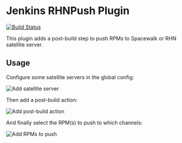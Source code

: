 # Jenkins RHNPush Plugin

[![Build Status](https://buildhive.cloudbees.com/job/specems/job/jenkins-rhnpush-plugin/badge/icon)](https://buildhive.cloudbees.com/job/specems/job/jenkins-rhnpush-plugin/)

This plugin adds a post-build step to push RPMs to Spacewalk or RHN satellite server.

## Usage

Configure some satellite servers in the global config:

![Add satellite server](http://specems.github.io/jenkins-rhnpush-plugin/images/satellite-server-config.png)

Then add a post-build action:

![Add post-build action](http://specems.github.io/jenkins-rhnpush-plugin/images/add-post-build-action.png)

And finally select the RPM(s) to push to which channels:

![Add RPMs to push](http://specems.github.io/jenkins-rhnpush-plugin/images/job_config.png)
